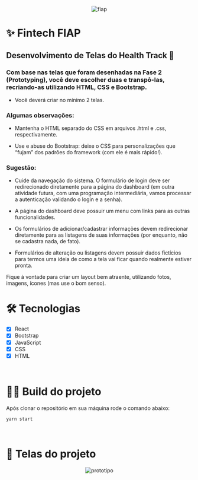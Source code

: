 <p align="center">
<img src = "https://upload.wikimedia.org/wikipedia/commons/d/d4/Fiap-logo-novo.jpg" alt="fiap">
</p>

# ✨ Fintech FIAP

## Desenvolvimento de Telas do Health Track 📝

### Com base nas telas que foram desenhadas na Fase 2 (Prototyping), você deve escolher duas e transpô-las, recriando-as utilizando HTML, CSS e Bootstrap.

* Você deverá criar no mínimo 2 telas.


### Algumas observações:

* Mantenha o HTML separado do CSS em arquivos .html e .css, respectivamente.

* Use e abuse do Bootstrap: deixe o CSS para personalizações que “fujam” dos padrões do framework (com ele é mais rápido!).


### Sugestão:

* Cuide da navegação do sistema. O formulário de login deve ser redirecionado diretamente para a página do dashboard (em outra atividade futura, com uma programação intermediária, vamos processar a autenticação validando o login e a senha).

* A página do dashboard deve possuir um menu com links para as outras funcionalidades.

* Os formulários de adicionar/cadastrar informações devem redirecionar diretamente para as listagens de suas informações (por enquanto, não se cadastra nada, de fato).

* Formulários de alteração ou listagens devem possuir dados fictícios para termos uma ideia de como a tela vai ficar quando realmente estiver pronta.

Fique à vontade para criar um layout bem atraente, utilizando fotos, imagens, ícones (mas use o bom senso).


# 🛠 Tecnologias
- [x] React
- [x] Bootstrap
- [x] JavaScript
- [x] CSS
- [x] HTML

<br>

# 🧑‍💻 Build do projeto
Após clonar o repositório em sua máquina rode o comando abaixo:
```
yarn start
```

<br>

# 📄 Telas do projeto
<p align="center">
<img src = "[./img/prototipo.png](https://raw.githubusercontent.com/andreluas/fintech-fiap/main/src/assets/img/prototype.png)" alt="prototipo">
</p>
